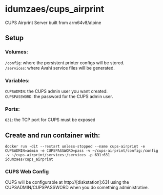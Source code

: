 # idumzaes/cups_airprint
CUPS Airprint Server built from arm64v8/alpine

## Setup
### Volumes:
`/config`: where the persistent printer configs will be stored.<br>
`/services`: where Avahi service files will be generated.
### Variables:
`CUPSADMIN`: the CUPS admin user you want created.<br>
`CUPSPASSWORD`: the password for the CUPS admin user.
### Ports:
`631`: the TCP port for CUPS must be exposed

## Create and run container with:

`docker run -dit --restart unless-stopped --name cups-airprint -e CUPSADMIN=admin -e CUPSPASSWORD=pass -v ~/cups-airprint/config:/config -v ~/cups-airprint/services:/services -p 631:631 idumzaes/cups_airprint`

### CUPS Web Config
CUPS will be configurable at http://[diskstation]:631 using the CUPSADMIN/CUPSPASSWORD when you do something administrative.
